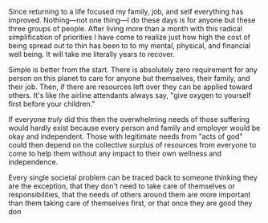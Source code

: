 Since returning to a life focused my family, job, and self everything has improved. Nothing—not one thing—I do these days is for anyone but these three groups of people. After living more than a month with this radical simplification of priorities I have come to realize just how high the cost of being spread out to thin has been to to my mental, physical, and financial well being. It will take me literally years to recover.

Simple is better from the start. There is absolutely zero requirement for any person on this planet to care for  anyone but themselves, their family, and their job. Then, if there are resources left over they can be applied toward others. It's like the airline attendants always say, "give oxygen to yourself first before your children."

If everyone *truly* did this then the overwhelming needs of those suffering would hardly exist because every person and family  and employer would be okay and independent. Those with legitimate needs from "acts of god" could then depend on the collective surplus of resources from everyone to come to help them without any impact to their own wellness and independence.

Every single societal problem can be traced back to someone thinking they are the exception, that they don't need to take care of themselves or responsibilities, that the needs of others around them are more important than them taking care of themselves first, or that once they are good they don
